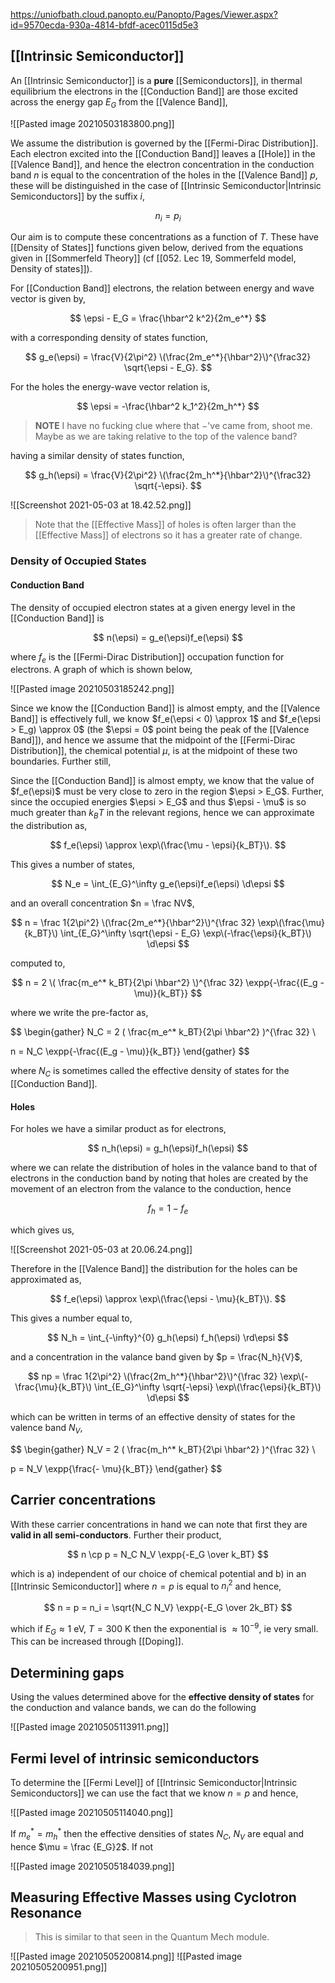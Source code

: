 https://uniofbath.cloud.panopto.eu/Panopto/Pages/Viewer.aspx?id=9570ecda-930a-4814-bfdf-acec0115d5e3

## [[Intrinsic Semiconductor]]

An [[Intrinsic Semiconductor]] is a **pure** [[Semiconductors]], in thermal equilibrium the electrons in the [[Conduction Band]] are those excited across the energy gap $E_G$ from the [[Valence Band]],

![[Pasted image 20210503183800.png]]

We assume the distribution is governed by the [[Fermi-Dirac Distribution]]. Each electron excited into the [[Conduction Band]] leaves a [[Hole]] in the [[Valence Band]], and hence the electron concentration in the conduction band $n$ is equal to the concentration of the holes in the [[Valence Band]] $p$, these will be distinguished in the case of [[Intrinsic Semiconductor|Intrinsic Semiconductors]] by the suffix $i$,

$$ n_i = p_i $$

Our aim is to compute these concentrations as a function of $T$. These have [[Density of States]] functions given below, derived from the equations given in [[Sommerfeld Theory]] (cf [[052. Lec 19, Sommerfeld model, Density of states]]).

For [[Conduction Band]] electrons, the relation between energy and wave vector is given by,

$$ \epsi - E_G = \frac{\hbar^2 k^2}{2m_e^*} $$

with a corresponding density of states function,

$$
g_e(\epsi) =
\frac{V}{2\pi^2}
\(\frac{2m_e^*}{\hbar^2}\)^{\frac32}
\sqrt{\epsi - E_G}.
$$

For the holes the energy-wave vector relation is,

$$
\epsi = -\frac{\hbar^2 k_1^2}{2m_h^*}
$$

> **NOTE** I have no fucking clue where that $-$'ve came from, shoot me. Maybe as we are taking relative to the top of the valence band?

having a similar density of states function,

$$
g_h(\epsi) =
\frac{V}{2\pi^2}
\(\frac{2m_h^*}{\hbar^2}\)^{\frac32}
\sqrt{-\epsi}.
$$

![[Screenshot 2021-05-03 at 18.42.52.png]]

> Note that the [[Effective Mass]] of holes is often larger than the [[Effective Mass]] of electrons so it has a greater rate of change.

### Density of Occupied States

#### Conduction Band

The density of occupied electron states at a given energy level in the [[Conduction Band]] is

$$ n(\epsi) = g_e(\epsi)f_e(\epsi) $$

where $f_e$ is the [[Fermi-Dirac Distribution]] occupation function for electrons. A graph of which is shown below,

![[Pasted image 20210503185242.png]]

Since we know the [[Conduction Band]] is almost empty, and the [[Valence Band]] is effectively full, we know $f_e(\epsi < 0) \approx 1$  and $f_e(\epsi > E_g) \approx 0$ (the $\epsi = 0$ point being the peak of the [[Valence Band]]), and hence we assume that the midpoint of the [[Fermi-Dirac Distribution]], the chemical potential $\mu$, is at the midpoint of these two boundaries. Further still, 

Since the [[Conduction Band]] is almost empty, we know that the value of $f_e(\epsi)$ must be very close to zero in the region $\epsi > E_G$. Further, since the occupied energies $\epsi > E_G$ and thus $\epsi - \mu$ is so much greater than $k_BT$ in the relevant regions, hence we can approximate the distribution as,

$$
f_e(\epsi) \approx \exp\(\frac{\mu - \epsi}{k_BT}\).
$$

This gives a number of states,

$$
N_e = \int_{E_G}^\infty g_e(\epsi)f_e(\epsi) \d\epsi
$$

and an overall concentration $n = \frac NV$,

$$
n =
\frac 1{2\pi^2}
\(\frac{2m_e^*}{\hbar^2}\)^{\frac 32}
\exp\(\frac{\mu}{k_BT}\)
\int_{E_G}^\infty
	\sqrt{\epsi - E_G} \exp\(-\frac{\epsi}{k_BT}\)
\d\epsi
$$

computed to,

$$
n = 2 \(
	\frac{m_e^* k_BT}{2\pi \hbar^2}
\)^{\frac 32}
\expp{-\frac{(E_g - \mu)}{k_BT}}
$$

where we write the pre-factor as,

$$
\begin{gather}
N_C = 2 \(
	\frac{m_e^* k_BT}{2\pi \hbar^2}
\)^{\frac 32} \\

n = N_C \expp{-\frac{(E_g - \mu)}{k_BT}}
\end{gather}
$$

where $N_C$ is sometimes called the effective density of states for the [[Conduction Band]].

#### Holes

For holes we have a similar product as for electrons,

$$ n_h(\epsi) = g_h(\epsi)f_h(\epsi) $$

where we can relate the distribution of holes in the valance band to that of electrons in the conduction band by noting that holes are created by the movement of an electron from the valance to the conduction, hence

$$ f_h = 1 - f_e$$

which gives us,

![[Screenshot 2021-05-03 at 20.06.24.png]]

Therefore in the [[Valence Band]] the distribution for the holes can be approximated as,

$$
f_e(\epsi) \approx \exp\(\frac{\epsi - \mu}{k_BT}\).
$$

This gives a number equal to,

$$
N_h = \int_{-\infty}^{0} g_h(\epsi) f_h(\epsi) \rd\epsi
$$

and a concentration in the valance band given by $p = \frac{N_h}{V}$,

$$
np =
\frac 1{2\pi^2}
\(\frac{2m_h^*}{\hbar^2}\)^{\frac 32}
\exp\(-\frac{\mu}{k_BT}\)
\int_{E_G}^\infty
	\sqrt{-\epsi} \exp\(\frac{\epsi}{k_BT}\)
\d\epsi
$$

which can be written in terms of an effective density of states for the valence band $N_V$,

$$
\begin{gather}
N_V = 2 \(
	\frac{m_h^* k_BT}{2\pi \hbar^2}
\)^{\frac 32} \\

p = N_V \expp{\frac{- \mu}{k_BT}}
\end{gather}
$$

## Carrier concentrations

With these carrier concentrations in hand we can note that first they are **valid in all semi-conductors**. Further their product,

$$
n \cp p = N_C N_V \expp{-E_G \over k_BT}
$$

which is a) independent of our choice of chemical potential and b) in an [[Intrinsic Semiconductor]] where $n = p$ is equal to $n_i^2$ and hence,

$$
n = p = n_i = \sqrt{N_C N_V} \expp{-E_G \over 2k_BT}
$$

which if $E_G \approx 1 ~\mathrm{eV}$, $T = 300~\mathrm{K}$ then the exponential is $\approx 10^{-9}$, ie very small. This can be increased through [[Doping]].

## Determining gaps

Using the values determined above for the **effective density of states** for the conduction and valance bands, we can do the following

![[Pasted image 20210505113911.png]]

## Fermi level of intrinsic semiconductors

To determine the [[Fermi Level]] of [[Intrinsic Semiconductor|Intrinsic Semiconductors]] we can use the fact that we know $n = p$ and hence,

![[Pasted image 20210505114040.png]]
 

If $m_e^* = m_h^*$ then the effective densities of states $N_C$, $N_V$ are equal and hence $\mu = \frac {E_G}2$. If not 

![[Pasted image 20210505184039.png]]

## Measuring Effective Masses using Cyclotron Resonance

> This is similar to that seen in the Quantum Mech module.

![[Pasted image 20210505200814.png]]
![[Pasted image 20210505200951.png]]